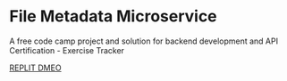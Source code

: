 # File Metadata Microservice

A free code camp project and solution for backend development and API Certification - Exercise Tracker

[REPLIT DMEO](https://filemetadata.harithzainudin.repl.co)